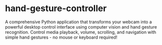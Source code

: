 # hand-gesture-controller
A comprehensive Python application that transforms your webcam into a powerful desktop control interface using computer vision and hand gesture recognition. Control media playback, volume, scrolling, and navigation with simple hand gestures - no mouse or keyboard required!
